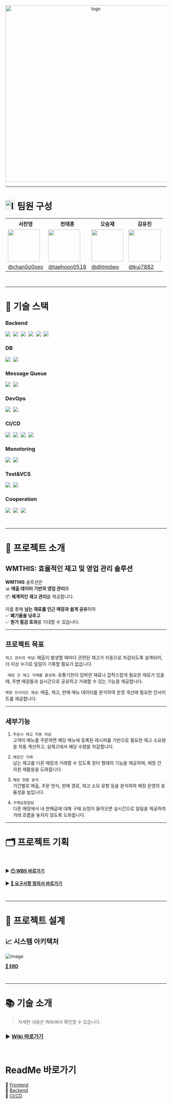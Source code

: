 <div align="center">
  <img src="./readme-images/icon.png" alt="logo" width="550">
</div>

 ---

# <img src="https://i.namu.wiki/i/i4lq7xgSiZoHNJFK7Zcon9-4AJtQMNsCoezqrOcBIgoIst9dfGMn863K0Qmru8prJDtUvOLHky_uuVwGqkuE6MhHGBwrLeMP7cc72-XSaHUdmz8r11xhxCo-pKesnUfavCgH9etSvzhKezlFQ37MIg.svg" alt="logo" width="30"> 팀원 구성

<div align="center">
  <table>
    <tr>
      <th>서찬영</th>
      <th>천태훈</th>
      <th>오승재</th>
      <th>김유진</th>
    </tr>
    <tr>
      <td><img src="./readme-images/no.webp" width="100" height="100"/></td>
       <td><img src="./readme-images/honoka.webp" width="100" height="100"/></td>
       <td><img src="./readme-images/ni.webp" width="100" height="100"/></td>
       <td><img src="./readme-images/eri.webp" width="100" height="100"/></td>
    </tr>
    <tr>
      <td><a href="https://github.com/chan0o0seo">@chan0o0seo</a></td>
      <td><a href="https://github.com/taehoon0518">@taehoon0518</a></td>
      <td><a href="https://github.com/dhtmdwo">@dhtmdwo</a></td>
      <td><a href="https://github.com/kuj7882">@kuj7882</a></td>
    </tr>
  </table>
</div>

<br>

---

# 🔧 기술 스택

### Backend


<img src="https://img.shields.io/badge/SpringBatch-%236DB33F?style=&logo=spring">&nbsp;
<img src="https://img.shields.io/badge/Java-%23ED8B00?logo=openjdk&logoColor=white">&nbsp;
<img src="https://img.shields.io/badge/SpringBoot-%236DB33F?logo=springboot&logoColor=white">&nbsp;
<img src="https://img.shields.io/badge/SpringSecurity-%236DB33F?logo=springsecurity&logoColor=white">&nbsp;
<img src="https://img.shields.io/badge/Gradle-%2302306C?logo=gradle&logoColor=white">&nbsp;
<img src="https://img.shields.io/badge/JWT-%23000000?logo=jsonwebtokens&logoColor=white">&nbsp;


### DB


<img src="https://img.shields.io/badge/Redis-%23DC382D?logo=redis&logoColor=white">&nbsp;
<img src="https://img.shields.io/badge/MariaDB-%23003545?logo=mariadb&logoColor=white">&nbsp;

### Message Queue

<img src="https://img.shields.io/badge/Kafka-%2300111C?logo=apachekafka&logoColor=white">&nbsp;
<img src="https://img.shields.io/badge/ZooKeeper-%236C3A1D?logo=apache&logoColor=white">&nbsp;

### DevOps


<img src="https://img.shields.io/badge/Ansible-%23000000?logo=ansible&logoColor=white">&nbsp;
<img src="https://img.shields.io/badge/Helm-%230074C1?logo=helm&logoColor=white">&nbsp;

### CI/CD

<img src="https://img.shields.io/badge/Kubernetes-%23326CE5?logo=kubernetes&logoColor=white">&nbsp;
<img src="https://img.shields.io/badge/Docker-002260?style=flat&logo=docker&logoColor=white">&nbsp;
<img src="https://img.shields.io/badge/Jenkins-CF4045?style=flat&logo=jenkins&logoColor=white">&nbsp;
<img src="https://img.shields.io/badge/GitHub%20Webhook-%23181717?logo=github&logoColor=white">&nbsp;

### Monotoring

<img src="https://img.shields.io/badge/Grafana-F46800?style=flat&logo=Grafana&logoColor=white">&nbsp;
<img src="https://img.shields.io/badge/Prometheus-E6522C?style=flat&logo=Prometheus&logoColor=white">&nbsp;

### Test&VCS

<img src="https://img.shields.io/badge/Locust-%23000000?logo=python&logoColor=white">&nbsp;
<img src="https://img.shields.io/badge/Git-F05032?style=flat&logo=git&logoColor=white">&nbsp;

### Cooperation

<img src="https://img.shields.io/badge/GitHub-181717?style=flat&logo=github&logoColor=white">&nbsp;
<img src="https://img.shields.io/badge/Discord-5865F2?style=flat&logo=Discord&logoColor=white">&nbsp;
<img src="https://img.shields.io/badge/Figma-F24E1E?style=flat&logo=Figma&logoColor=white">&nbsp;

<br>

---

# 🔮 프로젝트 소개

## **WMTHIS: 효율적인 재고 및 영업 관리 솔루션**

**WMTHIS** 솔루션은  
📊 **매출 데이터 기반의 영업 관리**와  
📦 **체계적인 재고 관리**를 제공합니다.

이를 통해 **남는 재료를 인근 매장과 쉽게 공유**하여  
✅ **폐기율을 낮추고**  
✅ **원가 절감 효과**를 기대할 수 있습니다.

---

## **프로젝트 목표**

```재고 관리의 부담```: 매출이 발생할 때마다 관련된 재고가 자동으로 차감되도록 설계되어,
더 이상 수기로 일일이 기록할 필요가 없습니다.

``` 매장 간 재고 거래를 활성화```: 유통기한이 임박한 재료나
갑작스럽게 필요한 재료가 있을 때,
주변 매장들과 실시간으로 공유하고 거래할 수 있는 기능을 제공합니다.

```매장 인사이트 제공```: 매출, 재고, 판매 메뉴 데이터를 분석하여
운영 개선에 필요한 인사이트를 제공합니다.


---

## **세부기능**

1. ```주문시 재고 자동 차감``` <br>
   고객이 메뉴를 주문하면 해당 메뉴에 등록된 레시피를 기반으로 필요한 재고 소요량을 자동 계산하고, 실재고에서 해당 수량을 차감합니다.

1. ```매장간 거래``` <br> 남는 재고를 다른 매장과 거래할 수 있도록 장터 형태의 기능을 제공하며, 매장 간 자원 재활용을 도와줍니다.

1. ```매장 현황 분석``` <br> 기간별로 매출, 주문 방식, 판매 경로, 재고 소모 유형 등을 분석하여 매장 운영의 효율성을 높입니다.

1. ```구매요청알림``` <br> 다른 매장에서 내 판매글에 대해 구매 요청이 들어오면 실시간으로 알림을 제공하여 거래 흐름을 놓치지 않도록 도와줍니다.


---

# 🗂️ 프로젝트 기획

<br>

▶ [**🕙 WBS 바로가기**](https://docs.google.com/spreadsheets/d/1LdWS6icJXQ0v-Flu6HQHA01YwZ88RcX8zlemLsZBi1U/edit?gid=0#gid=0)

▶ [**📑 요구사항 정의서 바로가기**](https://docs.google.com/spreadsheets/d/16wSc1cXDfdekU2iw4pQBwFMDCW2UYdl9KT6ui1QOgOY/edit?gid=0#gid=0)

<br>

---

# 📜 프로젝트 설계

## **📈 시스템 아키텍처**
![image](https://github.com/user-attachments/assets/d4f25b43-ef6c-43ae-8fba-e9f456297c58)

[**🎨 ERD**](https://www.erdcloud.com/d/gaWyQgoD7gXc2LNvG)


<br>

---

# 📚 기술 소개

> 자세한 내용은 Wiki에서 확인할 수 있습니다.

### ▶ [**Wiki 바로가기**](https://github.com/beyond-sw-camp/be12-fin-5verdose-WMTHIS-BE/wiki)

<br>

# ReadMe 바로가기

🔗 [Frontend](https://github.com/beyond-sw-camp/be12-fin-5verdose-WMTHIS-FE/blob/main/README.md) <br>
🔗 [Backend](https://github.com/beyond-sw-camp/be12-fin-5verdose-WMTHIS-BE/blob/main/README.md) <br>
🔗 [CI/CD](https://github.com/beyond-sw-camp/be12-fin-5verdose-WMTHIS-BE/tree/main/cicd/README.md) <br>
